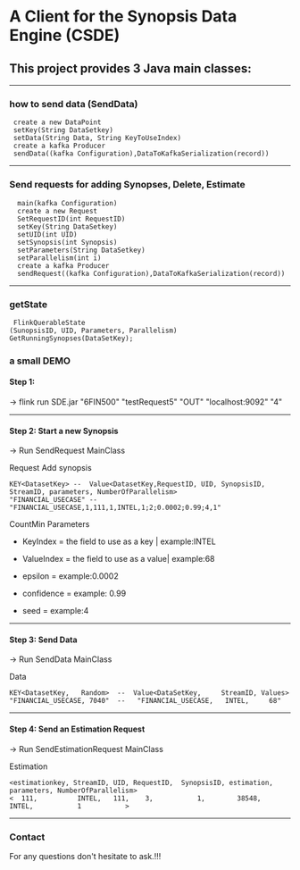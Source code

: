 # **A Client for the Synopsis Data Engine (CSDE)**

## This project provides **3 Java main classes**:
---
### how to send data (SendData)
```
 create a new DataPoint
 setKey(String DataSetkey)	
 setData(String Data, String KeyToUseIndex) 
 create a kafka Producer
 sendData((kafka Configuration),DataToKafkaSerialization(record))
```
---
### Send requests for adding Synopses, Delete, Estimate
```
  main(kafka Configuration)
  create a new Request
  SetRequestID(int RequestID)
  setKey(String DataSetkey)
  setUID(int UID)
  setSynopsis(int Synopsis)
  setParameters(String DataSetkey)
  setParallelism(int i)
  create a kafka Producer
  sendRequest((kafka Configuration),DataToKafkaSerialization(record))
```


---
###  getState
```
 FlinkQuerableState
(SunopsisID, UID, Parameters, Parallelism) GetRunningSynopses(DataSetKey); 
```
### a small DEMO

#### Step 1:

-> flink run SDE.jar  "6FIN500" "testRequest5" "OUT" "localhost:9092" "4"  

---

#### Step 2: Start a new Synopsis

-> Run SendRequest MainClass 

Request Add synopsis
```
KEY<DatasetKey> --  Value<DatasetKey,RequestID, UID, SynopsisID, StreamID, parameters, NumberOfParallelism>
"FINANCIAL_USECASE" -- "FINANCIAL_USECASE,1,111,1,INTEL,1;2;0.0002;0.99;4,1"
```

CountMin Parameters

  + KeyIndex = the field to use as a key | example:INTEL
 
  + ValueIndex = the field to use as a value| example:68
 
  + epsilon = example:0.0002
 
  + confidence = example: 0.99
 
  + seed = example:4
 
---

#### Step 3: Send Data

-> Run SendData MainClass

Data

```
KEY<DatasetKey,   Random>  --  Value<DataSetKey,     StreamID, Values>
"FINANCIAL_USECASE, 7040"  --   "FINANCIAL_USECASE,   INTEL,     68"
```

---

#### Step 4: Send an Estimation Request

-> Run SendEstimationRequest MainClass

Estimation

```
<estimationkey, StreamID, UID, RequestID,  SynopsisID, estimation, parameters, NumberOfParallelism>
<  111,          INTEL,   111,    3,           1,        38548,      INTEL,           1           >
```

---

### Contact

For any questions don't hesitate to ask.!!!